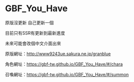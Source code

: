 # GBF_You_Have
原版沒更新 自己更新一個 

目前只有SSR有更新到最新進度

未來可能會改個中文介面出來

原版網址：http://www9243ue.sakura.ne.jp/granblue

角色網址：https://gbf-tw.github.io/GBF_You_Have/#/chara

召喚網址：https://gbf-tw.github.io/GBF_You_Have/#/summon
